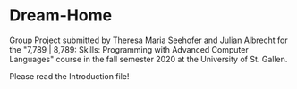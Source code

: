# Dream-Home

Group Project submitted by Theresa Maria Seehofer and Julian Albrecht for the "7,789 | 8,789: Skills: Programming with Advanced Computer Languages" course in the fall semester 2020 at the University of St. Gallen.

Please read the Introduction file!

